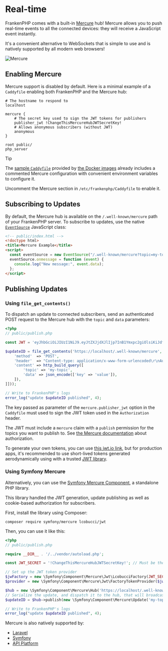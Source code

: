# Real-time

FrankenPHP comes with a built-in [Mercure](https://mercure.rocks) hub!
Mercure allows you to push real-time events to all the connected devices: they will receive a JavaScript event instantly.

It's a convenient alternative to WebSockets that is simple to use and is natively supported by all modern web browsers!

![Mercure](mercure-hub.png)

## Enabling Mercure

Mercure support is disabled by default.
Here is a minimal example of a `Caddyfile` enabling both FrankenPHP and the Mercure hub:

```caddyfile
# The hostname to respond to
localhost

mercure {
    # The secret key used to sign the JWT tokens for publishers
    publisher_jwt !ChangeThisMercureHubJWTSecretKey!
    # Allows anonymous subscribers (without JWT)
    anonymous
}

root public/
php_server
```

> [!TIP]
>
> The [sample `Caddyfile`](https://github.com/php/frankenphp/blob/main/caddy/frankenphp/Caddyfile)
> provided by [the Docker images](docker.md) already includes a commented Mercure configuration
> with convenient environment variables to configure it.
>
> Uncomment the Mercure section in `/etc/frankenphp/Caddyfile` to enable it.

## Subscribing to Updates

By default, the Mercure hub is available on the `/.well-known/mercure` path of your FrankenPHP server.
To subscribe to updates, use the native [`EventSource`](https://developer.mozilla.org/docs/Web/API/EventSource) JavaScript class:

```html
<!-- public/index.html -->
<!doctype html>
<title>Mercure Example</title>
<script>
  const eventSource = new EventSource("/.well-known/mercure?topic=my-topic");
  eventSource.onmessage = function (event) {
    console.log("New message:", event.data);
  };
</script>
```

## Publishing Updates

### Using `file_get_contents()`

To dispatch an update to connected subscribers, send an authenticated POST request to the Mercure hub with the `topic` and `data` parameters:

```php
<?php
// public/publish.php

const JWT = 'eyJhbGciOiJIUzI1NiJ9.eyJtZXJjdXJlIjp7InB1Ymxpc2giOlsiKiJdfX0.PXwpfIGng6KObfZlcOXvcnWCJOWTFLtswGI5DZuWSK4';

$updateID = file_get_contents('https://localhost/.well-known/mercure', context: stream_context_create(['http' => [
    'method'  => 'POST',
    'header'  => "Content-type: application/x-www-form-urlencoded\r\nAuthorization: Bearer " . JWT,
    'content' => http_build_query([
        'topic' => 'my-topic',
        'data' => json_encode(['key' => 'value']),
    ]),
]]));

// Write to FrankenPHP's logs
error_log("update $updateID published", 4);
```

The key passed as parameter of the `mercure.publisher_jwt` option in the `Caddyfile` must used to sign the JWT token used in the `Authorization` header.

The JWT must include a `mercure` claim with a `publish` permission for the topics you want to publish to.
See [the Mercure documentation](https://mercure.rocks/spec#publishers) about authorization.

To generate your own tokens, you can use [this jwt.io link](https://www.jwt.io/#token=eyJhbGciOiJIUzI1NiJ9.eyJtZXJjdXJlIjp7InB1Ymxpc2giOlsiKiJdfX0.PXwpfIGng6KObfZlcOXvcnWCJOWTFLtswGI5DZuWSK4),
but for production apps, it's recommended to use short-lived tokens generated aerodynamically using with a trusted [JWT library](https://www.jwt.io/libraries?programming_language=php).

### Using Symfony Mercure

Alternatively, you can use the [Symfony Mercure Component](https://symfony.com/components/Mercure), a standalone PHP library.

This library handled the JWT generation, update publishing as well as cookie-based authorization for subscribers.

First, install the library using Composer:

```console
composer require symfony/mercure lcobucci/jwt
```

Then, you can use it like this:

```php
<?php
// public/publish.php

require __DIR__ . '/../vendor/autoload.php';

const JWT_SECRET = '!ChangeThisMercureHubJWTSecretKey!'; // Must be the same as mercure.publisher_jwt in Caddyfile

// Set up the JWT token provider
$jwFactory = new \Symfony\Component\Mercure\Jwt\LcobucciFactory(JWT_SECRET);
$provider = new \Symfony\Component\Mercure\Jwt\FactoryTokenProvider($jwFactory, publish: ['*']);

$hub = new \Symfony\Component\Mercure\Hub('https://localhost/.well-known/mercure', $provider);
// Serialize the update, and dispatch it to the hub, that will broadcast it to the clients
$updateID = $hub->publish(new \Symfony\Component\Mercure\Update('my-topic', json_encode(['key' => 'value'])));

// Write to FrankenPHP's logs
error_log("update $updateID published", 4);
```

Mercure is also natively supported by:

- [Laravel](laravel.md#mercure-support)
- [Symfony](https://symfony.com/doc/current/mercure.html)
- [API Platform](https://api-platform.com/docs/core/mercure/)
